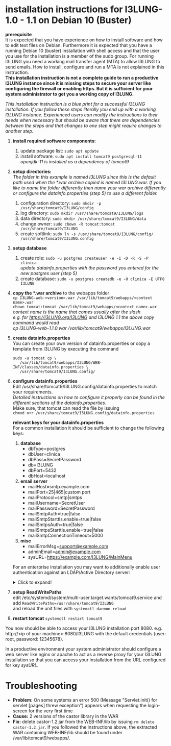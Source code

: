 # installation instructions for I3LUNG-1.0 - 1.1 on Debian 10 (Buster)

**prerequisite**  
It is expected that you have experience on how to install software and how to edit text files on Debian. 
Furthermore it is expected that you have a running Debian 10 (buster) installation with shell access and 
that the user you use for the installation is a member of the sudo group. For running I3LUNG you need a working 
mail transfer agent (MTA) to allow I3LUNG to send emails. How to install, configure and run a MTA is not explained
in this instruction.  
**This installation instruction is not a complete guide to run a productive I3LUNG instance since it is missing steps
to secure your server like configuring the firewall or enabling https. But it is sufficient for your system administrator
to get you a working copy of I3LUNG.**

_This installation instruction is a blue print for a successful I3LUNG installation. If you follow these steps
literally you end up with a working I3LUNG instance. Experienced users can modify the instructions to their needs
when necessary but should be aware that there are dependencies between the steps and that changes to one step might require
changes to another step._

1. **install required software components:**
    1. update package list: `sudo apt update`
    1. install software: `sudo apt install tomcat9 postgresql-11`  
        _openjdk-11 is installed as a dependency of tomcat9_
1. **setup directories:**  
    _The folder in this example is named I3LUNG since this is the default path used when the
    *.war archive copied is named I3LUNG.war. If you like to name the folder differently then name your
    war archive differently or configure the datainfo.properties (step 5) to use a different folder._
    1. configuration directory: `sudo mkdir -p /usr/share/tomcat9/I3LUNG/config`
    1. log directory: `sudo mkdir /usr/share/tomcat9/I3LUNG/logs`
    1. data directory: `sudo mkdir /usr/share/tomcat9/I3LUNG/data`
    1. change owner: `sudo chown -R tomcat:tomcat /usr/share/tomcat9/I3LUNG`
    1. create softlink: `sudo ln -s /usr/share/tomcat9/I3LUNG/config/ /usr/share/tomcat9/I3LUNG.config`
1. **setup database**
    1. create role: `sudo -u postgres createuser -e -I -D -R -S -P clinica`  
        *update datainfo.properties with the password you entered for the new postgres user (step 5)*
    1. create database: `sudo -u postgres createdb -e -O clinica -E UTF8 I3LUNG`
1. **copy the \*.war archive** to the webapps folder  
    `cp I3LUNG-web-<version>.war /var/lib/tomcat9/webapps/<context name>.war`  
    `chown tomcat:tomcat /var/lib/tomcat9/webapps/<context name>.war`  
    *context name is the name that comes usually after the slash  
    e.g. for https://I3LUNG.org/I3LUNG and I3LUNG 1.1 the above copy command would read  
    cp I3LUNG-web-1.1.0.war /var/lib/tomcat9/webapps/I3LUNG.war*
1. **create datainfo.properties**  
   You can create your own version of datainfo.properties or copy a template from I3LUNG by executing the command  
   ```
   sudo -u tomcat cp \
      /var/lib/tomcat9/webapps/I3LUNG/WEB-INF/classes/datainfo.properties \
      /usr/share/tomcat9/I3LUNG.config/
   ```
1. **configure datainfo.properties**  
    Edit /usr/share/tomcat9/I3LUNG.config/datainfo.properties to match your requirements.  
    _Detailed instructions on how to configure it properly can be found in the different 
    sections of the datainfo.properties._  
    Make sure, that tomcat can read the file by issuing  
    `chmod o+r /usr/share/tomcat9/I3LUNG.config/datainfo.properties`
    
    **relevant keys for your datainfo.properties**  
    For a common installation it should be sufficient to change the following keys:
    1. **database**
        * dbType=postgres
        * dbUser=clinica
        * dbPass=SecretPassword
        * db=I3LUNG
        * dbPort=5432
        * dbHost=localhost
    1. **email server**
        * mailHost=smtp.example.com
        * mailPort=25|465|custom port
        * mailProtocol=smtp|smtps
        * mailUsername=SecretUser
        * mailPassword=SecretPassword
        * mailSmtpAuth=true|false
        * mailSmtpStarttls.enable=true|false
        * mailSmtpsAuth=true|false
        * mailSmtpsStarttls.enable=true|false
        * mailSmtpConnectionTimeout=5000
    1. **misc**
        * mailErrorMsg=support@example.com
        * adminEmail=admin@example.com
        * sysURL=https://example.com/I3LUNG/MainMenu
             
    For an enterprise installation you may want to additionally enable user authentication against an LDAP/Active Directory server:
    
    <details>
    <summary>Click to expand!</summary>
   
    1. **LDAP/Active Directory server**
    
        * ldap.enabled=true
        
        LDAP/ActiveDirectory server host can be configured with standard (usually port 389) or encrypted communication (usually port 636):
        
        * ldap.host=ldap://dc.example.com:389|ldaps://dc.example.com:636
        
        Distinguished name of LDAP/ActiveDirectory service user account and its password. The actual components of distinguished name depends on object organisation hierarchy that your LDAP/ActiveDirectory server uses: 
        
        * ldap.userDn=cn=SecretLdapServiceUser,ou=service,ou=department,dc=example,dc=com                        
        * ldap.password=SecretLdapServiceUserPassword
                	
        Query that returns LDAP/ActiveDirectory account based on user name entered on login screen:
        
        * ldap.loginQuery=(sAMAccountName={0})
   
        Base DN where discoverable LDAP/ActiveDirectory user accounts needs to belong to:       
        
        * ldap.userSearch.baseDn=ou=department,dc=example,dc=com
       
        Query that returns LDAP/ActiveDirectory user account based on user name entered on add LDAP user screen    
       
        * ldap.userSearch.query=(&(objectClass=person)(sAMAccountName=\*{0}*)) 
        
        Properties that define parameters mapping between LDAP/ActiveDirectory user account and associated I3LUNG user account:
        
        * ldap.userData.distinguishedName=distinguishedName         
        * ldap.userData.username=sAMAccountName         
        * ldap.userData.firstName=givenName        
        * ldap.userData.lastName=sn         
        * ldap.userData.email=mail     
        * ldap.userData.organization=company      
    
    If you choose to use encrypted LDAPS communication you may need to perform additional steps depending on certificate that your LDAP/Active Directory server uses. If it is globally trusted then it should work directly. However more common is situation in which LDAP/Active Directory server provides self singed certificate and Java application such as I3LUNG will not consider this as trusted which results to SSL handshake breakage. If this is the case, it is necessary to obtain the certificate of LDAP server and import it into java cacerts default keystore (e.g. using the keytool):
    
    `JAVA_HOME/bin/keytool -importcert -file serverca.cer -keystore JAVA_HOME/jre/lib/security/cacerts -alias "serveraliasca"`
    
    One can check if the certificate was installed (e.g. using keytool):
    
    `JAVA_HOME/bin/keytool -list -keystore JAVA_HOME/jre/lib/security/cacerts`
    </details>
    
1. **setup ReadWritePaths**  
    edit /etc/systemd/system/multi-user.target.wants/tomcat9.service and  
    add `ReadWritePaths=/usr/share/tomcat9/I3LUNG`  
    and reload the unit files with `systemctl daemon-reload`
1. **restart tomcat** `systemctl restart tomcat9`

You now should be able to access your I3LUNG installation port 8080. e.g.  
http://\<ip of your machine\>:8080/I3LUNG with the default credentials (user: root, password: 12345678).

In a productive environment your system administrator should configure a web server 
like nginx or apache to act as a reverse proxy for your I3LUNG installation so that
you can access your installation from the URL configured for key _sysURL_.

# Troubleshooting
* **Problem:** On some systems an error 500 (Message "Servlet.init() for servlet [pages] threw exception") appears when requesting the login-screen for the very first time
* **Cause:** 2 versions of the castor library in the WAR
* **Fix:** delete castor-1.2.jar from the WEB-INF/lib by issuing ``rm delete castor-1.2.jar``. If you followed the instructions above, the extracted WAR containing WEB-INF/lib should be found under /var/lib/tomcat9/webapps/.
